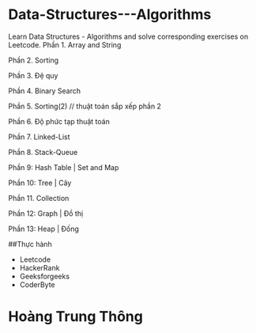 # Data-Structures---Algorithms
Learn Data Structures - Algorithms and solve corresponding exercises on Leetcode.
Phần 1. Array and String

Phần 2. Sorting
   
Phần 3. Đệ quy

Phần 4. Binary Search

Phần 5. Sorting(2) // thuật toán sắp xếp phần 2

Phần 6. Độ phức tạp thuật toán

Phần 7. Linked-List

Phần 8. Stack-Queue

Phần 9: Hash Table | Set and Map

Phần 10: Tree | Cây

Phần 11. Collection

Phần 12: Graph | Đồ thị

Phần 13: Heap | Đống

##Thực hành 

+ Leetcode
+ HackerRank
+ Geeksforgeeks
+ CoderByte

# Hoàng Trung Thông 
